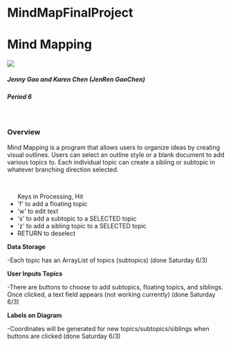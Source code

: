 # MindMapFinalProject
<html>
<h1>Mind Mapping</h1>
<img src="http://www.mindmapping.com/img/mind-map.jpg">
<br>
<h5>Jenny Gao and Karen Chen (JenRen GaoChen)</h5>
<h5>Period 6</h5><br>
<h3>Overview</h3>
<p>Mind Mapping is a program that allows users to organize ideas by creating visual outlines. Users can select an outline style or a blank document to add various topics to. Each individual topic can create a sibling or subtopic in whatever branching direction selected.</p>
<br>
<ul>Keys in Processing, Hit
<li>'f' to add a floating topic</li>
<li>'w' to edit text</li>
<li>'s' to add a subtopic to a SELECTED topic</li>
<li>'z' to add a sibling topic to a SELECTED topic</li>
<li>RETURN to deselect</li>
</ul>
<b>Data Storage</b>
<p>  -Each topic has an ArrayList of topics (subtopics) (done Saturday 6/3)</p>

<b>User Inputs Topics </b>
<p>  -There are buttons to choose to add subtopics, floating topics, and siblings.  Once clicked, a text field appears (not working currently) (done Saturday 6/3)</p>

<b>Labels on Diagram</b>
<p>  -Coordinates will be generated for new topics/subtopics/siblings when buttons are clicked (done Saturday 6/3)</p>
</html>

